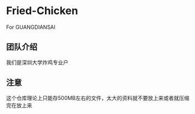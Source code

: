 # Fried-Chicken
For GUANGDIANSAI

## 团队介绍
我们是深圳大学炸鸡专业户

## 注意
这个仓库理论上只能存500MB左右的文件，太大的资料就不要放上来或者就压缩完在放上来